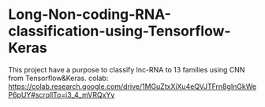 # Long-Non-coding-RNA-classification-using-Tensorflow-Keras
This project have a purpose to classify lnc-RNA to 13 families using CNN from Tensorflow&amp;Keras.
colab: https://colab.research.google.com/drive/1MGuZtxXiXu4eQVJTFrn8gInGkWeP6pUY#scrollTo=i3_4_mVRQxYy
